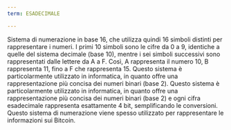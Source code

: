 ```yaml
---
term: ESADECIMALE

---
```

Sistema di numerazione in base 16, che utilizza quindi 16 simboli distinti per rappresentare i numeri. I primi 10 simboli sono le cifre da 0 a 9, identiche a quelle del sistema decimale (base 10), mentre i sei simboli successivi sono rappresentati dalle lettere da A a F. Così, A rappresenta il numero 10, B rappresenta 11, fino a F che rappresenta 15. Questo sistema è particolarmente utilizzato in informatica, in quanto offre una rappresentazione più concisa dei numeri binari (base 2). Questo sistema è particolarmente utilizzato in informatica, in quanto offre una rappresentazione più concisa dei numeri binari (base 2) e ogni cifra esadecimale rappresenta esattamente 4 bit, semplificando le conversioni. Questo sistema di numerazione viene spesso utilizzato per rappresentare le informazioni sui Bitcoin.